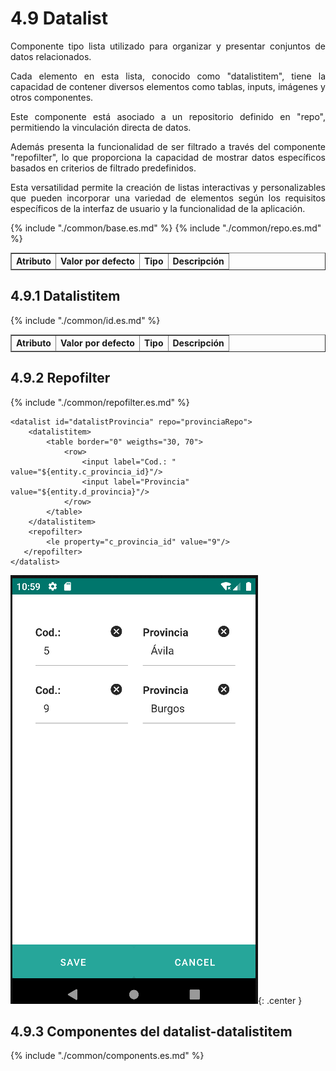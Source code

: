 # 4.9 Datalist
<div style="text-align: justify;">
<p>Componente tipo lista utilizado para organizar y presentar conjuntos de datos relacionados.</p> 
<p>Cada elemento en esta lista, conocido como "datalistitem", tiene la capacidad de contener diversos elementos 
como tablas, inputs, imágenes y otros componentes.</p>
<p>Este componente está asociado a un repositorio definido en "repo", permitiendo la vinculación directa de datos.</p>
<p>Además presenta la funcionalidad de ser filtrado a través del componente "repofilter", lo que proporciona la capacidad de mostrar datos específicos basados en criterios de filtrado predefinidos.</p>
<p>Esta versatilidad permite la creación de listas interactivas y
personalizables que pueden incorporar una variedad de elementos según los requisitos específicos de la interfaz de usuario y la funcionalidad de la aplicación.
</p>
</div>
<table border="1">
    <thead>
        <tr>
            <th colspan="2">Atributo</th>
            <th>Valor por defecto</th>
            <th>Tipo</th>
            <th>Descripción</th>
         </tr>
    </thead>
    <tbody>
        {% include "./common/base.es.md" %}
        {% include "./common/repo.es.md" %}
    </tbody>
</table>

## 4.9.1 Datalistitem
<table border="1">
    <thead>
        <tr>
            <th colspan="2">Atributo</th>
            <th>Valor por defecto</th>
            <th>Tipo</th>
            <th>Descripción</th>
         </tr>
    </thead>
    <tbody>
         {% include "./common/id.es.md" %}
    </tbody>
</table>

## 4.9.2 Repofilter
{% include "./common/repofilter.es.md" %}

    <datalist id="datalistProvincia" repo="provinciaRepo">
        <datalistitem>
            <table border="0" weigths="30, 70">
                <row>
                    <input label="Cod.: " value="${entity.c_provincia_id}"/>
                    <input label="Provincia" value="${entity.d_provincia}"/>
                </row>
            </table>
        </datalistitem>
        <repofilter>
            <le property="c_provincia_id" value="9"/>
       </repofilter>
    </datalist>

![Imagen 1](../img/datalist.png){: .center }

## 4.9.3 Componentes del datalist-datalistitem
 {% include "./common/components.es.md" %}


